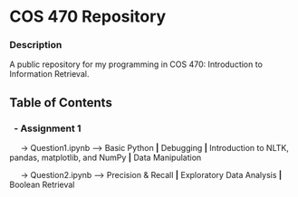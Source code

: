 # COS 470   Repository

### Description
A public repository for my programming in COS 470: Introduction to Information Retrieval.

## Table of Contents
### &nbsp;&nbsp;- Assignment 1
&nbsp;&nbsp;&nbsp;&nbsp; -> Question1.ipynb --> Basic Python **|** Debugging **|** Introduction to NLTK, pandas, matplotlib, and NumPy **|** Data Manipulation

&nbsp;&nbsp;&nbsp;&nbsp; -> Question2.ipynb --> Precision & Recall **|** Exploratory Data Analysis **|** Boolean Retrieval
